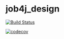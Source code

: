 # job4j_design

[![Build Status](https://travis-ci.org/xocer/job4j_design.svg?branch=master)](https://travis-ci.org/xocer/job4j_design)

[![codecov](https://codecov.io/gh/xocer/job4j_design/branch/master/graph/badge.svg)](https://codecov.io/gh/xocer/job4j_design)